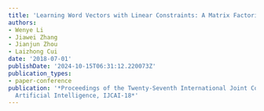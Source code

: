 ```yaml
---
title: 'Learning Word Vectors with Linear Constraints: A Matrix Factorization Approach'
authors:
- Wenye Li
- Jiawei Zhang
- Jianjun Zhou
- Laizhong Cui
date: '2018-07-01'
publishDate: '2024-10-15T06:31:12.220073Z'
publication_types:
- paper-conference
publication: '*Proceedings of the Twenty-Seventh International Joint Conference on
  Artificial Intelligence, IJCAI-18*'
---
```

